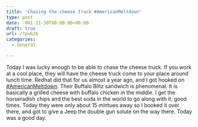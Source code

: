 ```yaml
---
title: 'Chasing the cheese truck #AmericanMeltdown'
type: post
date: -001-11-30T00:00:00+00:00
draft: true
url: /?p=626
categories:
  - General

---
```

Today I was lucky enough to be able to chase the cheese truck. If you work at a cool place, they will have the cheese truck come to your place around lunch time. Redhat did that for us almost a year ago, and I got hooked on [#AmericanMeltdown][1]. Their Buffalo Blitz sandwich is phenomenal. It is basically a grilled cheese with buffalo chicken in the middle. I get the horseradish chips and the best soda in the world to go along with it, good times. Today they were only about 15 mintues away so I booked it over there, and got to give a Jeep the double gun solute on the way there. Today was a good day.

 [1]: http://americanmeltdown.org/